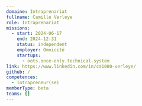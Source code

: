 ```yaml
---
domaine: Intraprenariat
fullname: Camille Verleye
role: Intraprenariat
missions:
  - start: 2024-06-17
    end: 2024-12-31
    status: independent
    employer: Omnicité
    startups:
      - oots.once-only.technical.system
link: https://www.linkedin.com/in/ca1000-verleye/
github: /
competences:
  - Intrapreneur(se)
memberType: beta
teams: []
---
```

